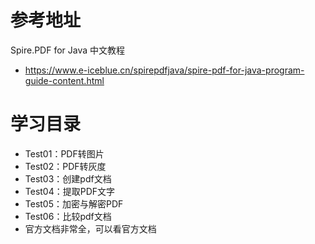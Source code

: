 # 参考地址
Spire.PDF for Java 中文教程
- https://www.e-iceblue.cn/spirepdfjava/spire-pdf-for-java-program-guide-content.html

# 学习目录
- Test01：PDF转图片
- Test02：PDF转灰度
- Test03：创建pdf文档
- Test04：提取PDF文字
- Test05：加密与解密PDF
- Test06：比较pdf文档
- 官方文档非常全，可以看官方文档